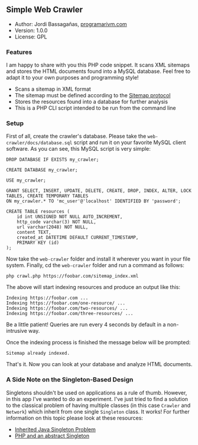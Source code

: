 ## Simple Web Crawler

* Author: Jordi Bassagañas, [programarivm.com](http://programarivm.com)
* Version: 1.0.0
* License: GPL

### Features

I am happy to share with you this PHP code snippet. It scans XML sitemaps and stores the HTML documents found into a MySQL database. Feel free to adapt it to your own purposes and programming style!

- Scans a sitemap in XML format
- The sitemap must be defined according to the [Sitemap protocol](http://www.sitemaps.org/protocol.html)
- Stores the resources found into a database for further analysis
- This is a PHP CLI script intended to be run from the command line

### Setup

First of all, create the crawler's database. Please take the `web-crawler/docs/database.sql` script and run it on your favorite MySQL client software. As you can see, this MySQL script is very simple:

	DROP DATABASE IF EXISTS my_crawler;

	CREATE DATABASE my_crawler;

	USE my_crawler;

	GRANT SELECT, INSERT, UPDATE, DELETE, CREATE, DROP, INDEX, ALTER, LOCK TABLES, CREATE TEMPORARY TABLES
	ON my_crawler.* TO 'mc_user'@'localhost' IDENTIFIED BY 'password';

	CREATE TABLE resources (
    	id int UNSIGNED NOT NULL AUTO_INCREMENT,
	    http_code varchar(3) NOT NULL,
    	url varchar(2048) NOT NULL,
    	content TEXT,
    	created_at DATETIME DEFAULT CURRENT_TIMESTAMP,
    	PRIMARY KEY (id)
	);


Now take the `web-crawler` folder and install it wherever you want in your file system. Finally, cd the `web-crawler` folder and run a command as follows:

    php crawl.php https://foobar.com/sitemap_index.xml

The above will start indexing resources and produce an output like this:

	Indexing https://foobar.com ...
	Indexing https://foobar.com/one-resource/ ...
	Indexing https://foobar.com/two-resources/ ...
	Indexing https://foobar.com/three-resources/ ...

Be a little patient! Queries are run every 4 seconds by default in a non-intrusive way.

Once the indexing process is finished the message below will be prompted:


	Sitemap already indexed.

That's it. Now you can look at your database and analyze HTML documents.

### A Side Note on the Singleton-Based Design

Singletons shouldn't be used on applications as a rule of thumb. However, in this app I've wanted to do an experiment. I've just tried to find a solution to the classical problem of having multiple classes (in this case `Crawler` and `Network`) which inherit from one single `Singleton` class. It works! For further information on this topic please look at these resources:

* [Inherited Java Singleton Problem](http://c2.com/cgi/wiki?InheritedJavaSingletonProblem)
* [PHP and an abstract Singleton](http://selfcontained.us/2011/04/20/php-and-an-abstract-singleton/)
